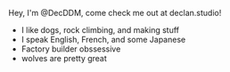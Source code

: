 Hey, I'm @DecDDM, come check me out at declan.studio!
- I like dogs, rock climbing, and making stuff
- I speak English, French, and some Japanese
- Factory builder obssessive
- wolves are pretty great
